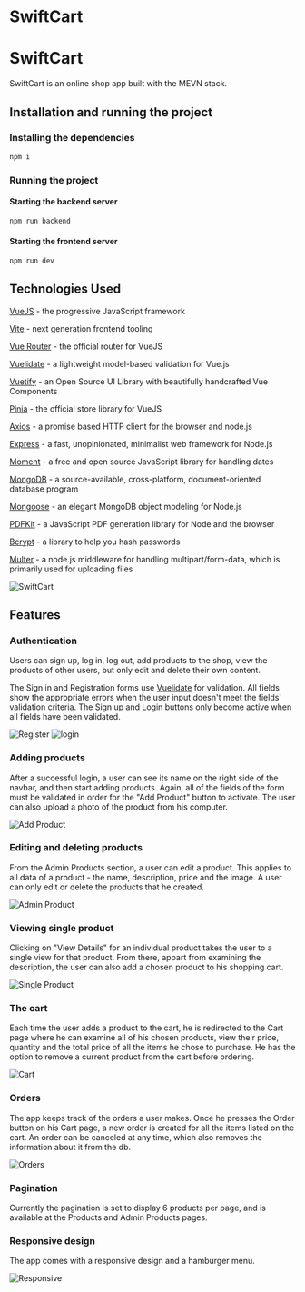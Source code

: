 # SwiftCart

# SwiftCart

SwiftCart is an online shop app built with the MEVN stack.

## Installation and running the project

### Installing the dependencies

```js
npm i
```

### Running the project

#### Starting the backend server

```js
npm run backend
```

#### Starting the frontend server

```js
npm run dev
```

## Technologies Used

[VueJS](https://vuejs.org/) - the progressive JavaScript framework

[Vite](https://vitejs.dev/) - next generation frontend tooling

[Vue Router](https://router.vuejs.org/) - the official router for VueJS

[Vuelidate](https://vuelidate-next.netlify.app/) - a lightweight model-based validation for Vue.js

[Vuetify](https://vuetifyjs.com/en/) - an Open Source UI Library with beautifully handcrafted Vue Components

[Pinia](https://pinia.vuejs.org/) - the official store library for VueJS

[Axios](https://axios-http.com/) - a promise based HTTP client for the browser and node.js

[Express](https://expressjs.com/) - a fast, unopinionated, minimalist web framework for Node.js

[Moment](https://momentjs.com/) - a free and open source JavaScript library for handling dates

[MongoDB](https://www.mongodb.com/) - a source-available, cross-platform, document-oriented database program

[Mongoose](https://mongoosejs.com/) - an elegant MongoDB object modeling for Node.js

[PDFKit](https://pdfkit.org/) - a JavaScript PDF generation library for Node and the browser

[Bcrypt](https://www.npmjs.com/package/bcrypt) - a library to help you hash passwords

[Multer](https://www.npmjs.com/package/multer) - a node.js middleware for handling multipart/form-data, which is primarily used for uploading files

![SwiftCart](./src/assets/images/readme/SwiftCart.jpg)

## Features

### Authentication

Users can sign up, log in, log out, add products to the shop, view the products of other users, but only edit and delete their own content.

The Sign in and Registration forms use [Vuelidate](https://vuelidate-next.netlify.app/) for validation. All fields show the appropriate errors when the user input doesn't meet the fields' validation criteria. The Sign up and Login buttons only become active when all fields have been validated.

![Register](./src/assets/images/readme/registration.jpg)
![login](./src/assets/images/readme/login.jpg)

### Adding products

After a successful login, a user can see its name on the right side of the navbar, and then start adding products. Again, all of the fields of the form must be validated in order for the "Add Product" button to activate. The user can also upload a photo of the product from his computer.

![Add Product](./src/assets/images/readme/addProduct.jpg)

### Editing and deleting products

From the Admin Products section, a user can edit a product. This applies to all data of a product - the name, description, price and the image. A user can only edit or delete the products that he created.

![Admin Product](./src/assets/images/readme/adminProducts.jpg)

### Viewing single product

Clicking on "View Details" for an individual product takes the user to a single view for that product. From there, appart from examining the description, the user can also add a chosen product to his shopping cart.

![Single Product](./src/assets/images/readme/singleProduct.jpg)

### The cart

Each time the user adds a product to the cart, he is redirected to the Cart page where he can examine all of his chosen products, view their price, quantity and the total price of all the items he chose to purchase. He has the option to remove a current product from the cart before ordering.

![Cart](./src/assets/images/readme/cart.jpg)

### Orders

The app keeps track of the orders a user makes. Once he presses the Order button on his Cart page, a new order is created for all the items listed on the cart. An order can be canceled at any time, which also removes the information about it from the db.

![Orders](./src/assets/images/readme/orders.jpg)

### Pagination

Currently the pagination is set to display 6 products per page, and is available at the Products and Admin Products pages.

### Responsive design

The app comes with a responsive design and a hamburger menu.

![Responsive](./src/assets/images/readme/responsive.jpg)
